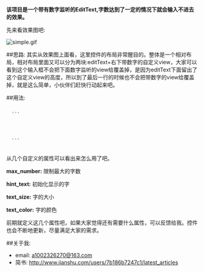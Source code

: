 **该项目是一个带有数字监听的EditText,字数达到了一定的情况下就会输入不进去的效果。**

先来看效果图吧:

![simple.gif](https://github.com/1002326270xc/NumberEditText/blob/master/photo/demo.gif)

##思路:
   其实从效果图上面看，这里控件的布局非常醒目的。整体是一个相对布局，相对布局里面又可以分为两块:editText+右下带数字的自定义view，大家可以看到这个输入框不会把下面数字监听的view给覆盖掉，是因为editText下面留出了这个自定义view的高度，所以到了最后一行的时候也不会把带数字的view给覆盖掉，就是这么简单，小伙伴们赶快行动起来吧。

##用法:
  <pre><code>
  ```<declare-styleable name="DynamicInputView">    
      <attr name="max_number" format="integer" />    
      <attr name="hint_text" format="string|reference" />    
      <attr name="text_size" format="dimension" />    
      <attr name="text_color" format="color" />
  </declare-styleable>```
  </code></pre>

从几个自定义的属性可以看出来怎么用了吧。

**max_number:** 限制最大的字数

**hint_text:** 初始化显示的字

**text_size:** 字的大小

**text_color:** 字的颜色

前期就定义这几个属性吧，如果大家觉得还有需要什么属性，可以反馈给我。控件也会不断地更新，尽量满足大家的需求。

##关于我:
   - email: a1002326270@163.com
   - 简书: http://www.jianshu.com/users/7b186b7247c1/latest_articles
